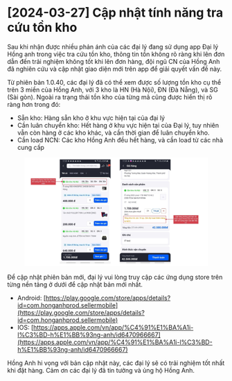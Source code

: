 # \[2024-03-27] Cập nhật tính năng tra cứu tồn kho

Sau khi nhận được nhiều phản ánh của các đại lý đang sử dụng app Đại lý Hồng anh trong việc tra cứu tồn kho, thông tin tồn không rõ ràng khi lên đơn dẫn đến trải nghiệm không tốt khi lên đơn hàng, đội ngũ CN của Hồng Anh đã nghiên cứu và cập nhật giao diện mới trên app để giải quyết vấn đề này.

Từ phiên bản 1.0.40, các đại lý đã có thể xem được số lượng tồn kho cụ thể trên 3 miền của Hồng Anh, với 3 kho là HN (Hà Nội), ĐN (Đà Nẵng), và SG (Sài gòn).  Ngoài ra trạng thái tồn kho của từng mã cũng được hiển thị rõ ràng hơn trong đó:

* Sẵn kho: Hàng sẵn kho ở khu vực hiện tại của đại lý
* Cần luân chuyển kho: Hết hàng ở khu vực hiện tại của Đại lý, tuy nhiên vẫn còn hàng ở các kho khác, và cần thời gian để luân chuyển kho.
* Cần load NCN: Các kho Hồng Anh đều hết hàng, và cần load từ các nhà cung cấp

<figure><img src="../.gitbook/assets/image (38).png" alt=""><figcaption></figcaption></figure>

Để cập nhật phiên bản mới, đại lý vui lòng truy cập các ứng dụng store trên từng nền tảng ở dưới để cập nhật bản mới nhất.

* Android: [https://play.google.com/store/apps/details?id=com.honganhprod.sellermobile](https://play.google.com/store/apps/details?id=com.honganhprod.sellermobile)
* IOS: [https://apps.apple.com/vn/app/%C4%91%E1%BA%A1i-l%C3%BD-h%E1%BB%93ng-anh/id6470966667](https://apps.apple.com/vn/app/%C4%91%E1%BA%A1i-l%C3%BD-h%E1%BB%93ng-anh/id6470966667)

Hồng Anh hi vọng với bản cập nhật này, các đại lý sẽ có trải nghiệm tốt nhất khi đặt hàng. Cảm ơn các đại lý đã tin tưởng và ủng hộ Hồng Anh.
